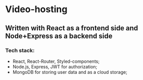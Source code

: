 # Video-hosting
 ## Written with React as a frontend side and Node+Express as a backend side

### Tech stack:
 - React, React-Router, Styled-components;
 - Node.js, Express, JWT for authorization;
 - MongoDB for storing user data and as a cloud storage;
